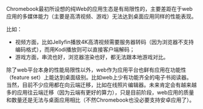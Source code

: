 Chromebook最初所设想的纯Web的应用生态是有局限性的，主要差距在于web应用的多媒体能力（主要是高清视频、游戏）无法达到桌面应用同样的性能表现。

比如：
- 视频方面，比如Jellyfin播放4K高清视频需要服务器转码（因为浏览器不支持编码格式），而用Kodi播放则可以直接客户端解码；
- 游戏方面，串流也好，浏览器渲染也好，都无法跟本地游戏对比。

除了web平台本身的性能局限性以外，web作为应用平台也鲜有应用在功能性（feature set）上能达到桌面级别。比如web上少有功能齐全的电子书阅读器。当然，目前不少应用都在向云端迁移，比如在线照片编辑器。未来肯定会有越来越多的应用往云端迁移（因为云端有更好的算力），只是目前阶段，web应用的质量和数量还是无法与桌面应用相比（不然Chromebook也没必要支持安卓应用了）。

